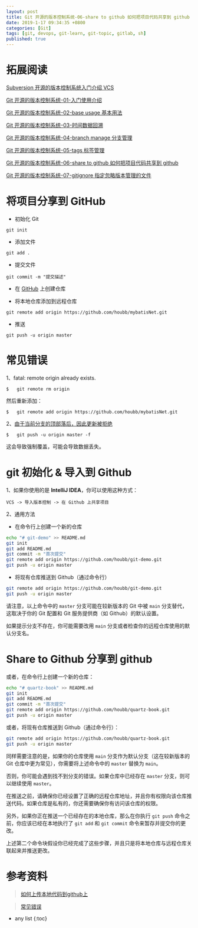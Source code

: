 ```yaml
---
layout: post
title: Git 开源的版本控制系统-06-share to github 如何把项目代码共享到 github
date: 2019-1-17 09:34:35 +0800
categories: [Git]
tags: [git, devops, git-learn, git-topic, gitlab, sh]
published: true
---
```



# 拓展阅读

[Subversion 开源的版本控制系统入门介绍 VCS](https://houbb.github.io/2016/09/02/vcs-svn-01-intro)

[Git 开源的版本控制系统-01-入门使用介绍](https://houbb.github.io/2016/10/10/vsc-git-01-intro)

[Git 开源的版本控制系统-02-base usage 基本用法](https://houbb.github.io/2016/10/10/vsc-git-02-base-usage)

[Git 开源的版本控制系统-03-时间数据回溯](https://houbb.github.io/2016/10/10/vsc-git-03-time-data-back)

[Git 开源的版本控制系统-04-branch manage 分支管理](https://houbb.github.io/2016/10/10/vsc-git-04-branch-manage)

[Git 开源的版本控制系统-05-tags 标签管理](https://houbb.github.io/2016/10/10/vsc-git-05-tags)

[Git 开源的版本控制系统-06-share to github 如何把项目代码共享到 github](https://houbb.github.io/2016/10/10/vsc-git-06-share-to-github)

[Git 开源的版本控制系统-07-gitignore 指定忽略版本管理的文件](https://houbb.github.io/2016/10/10/vsc-git-07-gitignore)


# 将项目分享到 GitHub

- 初始化 Git

```
git init
```

- 添加文件

```
git add .
```

- 提交文件

```
git commit -m "提交描述"
```

- 在 [GitHub](https://github.com) 上创建仓库

- 将本地仓库添加到远程仓库

```
git remote add origin https://github.com/houbb/mybatisNet.git
```

- 推送

```
git push -u origin master
```

# 常见错误

1、fatal: remote origin already exists.

```
$   git remote rm origin
```

然后重新添加：

```
$   git remote add origin https://github.com/houbb/mybatisNet.git
```

2、[由于当前分支的顶部落后，因此更新被拒绝](http://blog.csdn.net/shiren1118/article/details/7761203)

```
$   git push -u origin master -f 
```

这会导致强制覆盖，可能会导致数据丢失。

# git 初始化 & 导入到 Github

1、如果你使用的是 **IntelliJ IDEA**，你可以使用这种方式：

```
VCS -> 导入版本控制 -> 在 Github 上共享项目
```

2、通用方法

- 在命令行上创建一个新的仓库

```sh
echo "# git-demo" >> README.md
git init
git add README.md
git commit -m "首次提交"
git remote add origin https://github.com/houbb/git-demo.git
git push -u origin master
```

- 将现有仓库推送到 Github（通过命令行）

```sh
git remote add origin https://github.com/houbb/git-demo.git
git push -u origin master
```

请注意，以上命令中的 `master` 分支可能在较新版本的 Git 中被 `main` 分支替代，这取决于你的 Git 配置和 Git 服务提供商（如 Github）的默认设置。

如果提示分支不存在，你可能需要改用 `main` 分支或者检查你的远程仓库使用的默认分支名。

# Share to Github 分享到 github

或者，在命令行上创建一个新的仓库：

```bash
echo "# quartz-book" >> README.md
git init
git add README.md
git commit -m "首次提交"
git remote add origin https://github.com/houbb/quartz-book.git
git push -u origin master
```

或者，将现有仓库推送到 Github（通过命令行）：

```bash
git remote add origin https://github.com/houbb/quartz-book.git
git push -u origin master
```

同样需要注意的是，如果你的仓库使用 `main` 分支作为默认分支（这在较新版本的 Git 仓库中更为常见），你需要将上述命令中的 `master` 替换为 `main`。

否则，你可能会遇到找不到分支的错误。如果仓库中已经存在 `master` 分支，则可以继续使用 `master`。

在推送之前，请确保你已经设置了正确的远程仓库地址，并且你有权限向该仓库推送代码。如果仓库是私有的，你还需要确保你有访问该仓库的权限。

另外，如果你正在推送一个已经存在的本地仓库，那么在你执行 `git push` 命令之前，你应该已经在本地执行了 `git add` 和 `git commit` 命令来暂存并提交你的更改。

上述第二个命令块假设你已经完成了这些步骤，并且只是将本地仓库与远程仓库关联起来并推送更改。

# 参考资料

> [如何上传本地代码到github上](http://www.jianshu.com/p/08656eb84974)

> [常见错误](http://blog.163.com/023_dns/blog/static/1187273662013111301046930/)

* any list
{:toc}



